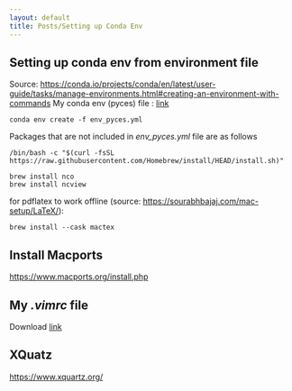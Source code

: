 ```yaml
---
layout: default 
title: Posts/Setting up Conda Env
---
```


## Setting up conda env from environment file
Source: https://conda.io/projects/conda/en/latest/user-guide/tasks/manage-environments.html#creating-an-environment-with-commands
My conda env (pyces) file : [link](env_pyces.yml)

```
conda env create -f env_pyces.yml

```

Packages that are not included in *env_pyces.yml* file are as follows

```
/bin/bash -c "$(curl -fsSL https://raw.githubusercontent.com/Homebrew/install/HEAD/install.sh)"

brew install nco
brew install ncview
```

for pdflatex to work offline (source: https://sourabhbajaj.com/mac-setup/LaTeX/): <br>

```
brew install --cask mactex
```

## Install Macports

https://www.macports.org/install.php

## My *.vimrc* file
Download [link](.vimrc)

## XQuatz
https://www.xquartz.org/ 
